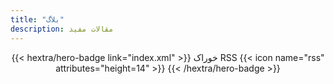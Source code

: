 ```yaml
---
title: "بلاگ"
description: مقالات مفید
---
```


<div style="text-align: center; margin-top: 1em;">
{{< hextra/hero-badge link="index.xml" >}}
  <span>خوراک RSS</span>
  {{< icon name="rss" attributes="height=14" >}}
{{< /hextra/hero-badge >}}
</div>
